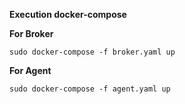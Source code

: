 **Execution docker-compose**

**For Broker**

`sudo docker-compose -f broker.yaml up ` 

**For Agent**

`sudo docker-compose -f agent.yaml up`
